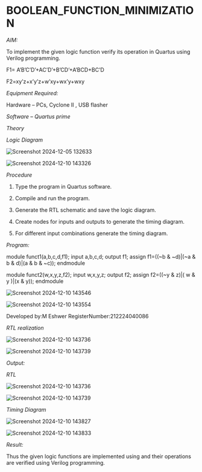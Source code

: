 # BOOLEAN_FUNCTION_MINIMIZATION

*AIM:*

To implement the given logic function verify its operation in Quartus using Verilog programming.

F1= A’B’C’D’+AC’D’+B’CD’+A’BCD+BC’D 

F2=xy’z+x’y’z+w’xy+wx’y+wxy

*Equipment Required:*

Hardware – PCs, Cyclone II , USB flasher

*Software – Quartus prime*

*Theory*

*Logic Diagram*

![Screenshot 2024-12-05 132633](https://github.com/user-attachments/assets/d1be5cca-6e87-4144-9a1a-342a042ee182)

![Screenshot 2024-12-10 143326](https://github.com/user-attachments/assets/f29977cb-6ea0-48b0-ab53-12bc3551a29a)


*Procedure*

1.	Type the program in Quartus software.

2.	Compile and run the program.

3.	Generate the RTL schematic and save the logic diagram.

4.	Create nodes for inputs and outputs to generate the timing diagram.

5.	For different input combinations generate the timing diagram.


*Program:*

module funct1(a,b,c,d,f1);
input a,b,c,d;
output f1;
assign f1=((~b & ~d)|(~a & b & d)|(a & b & ~c));
endmodule

module funct2(w,x,y,z,f2);
 input w,x,y,z;
 output f2;
 assign f2=((~y & z)|( w & y )|(x & y));
 endmodule

![Screenshot 2024-12-10 143546](https://github.com/user-attachments/assets/77370a30-9f80-4508-8218-bf2e034b3ef7)


![Screenshot 2024-12-10 143554](https://github.com/user-attachments/assets/9014b1a8-cb45-4a34-94d6-6bb139a23e05)



Developed by:M Eshwer
RegisterNumber:212224040086


*RTL realization*

![Screenshot 2024-12-10 143736](https://github.com/user-attachments/assets/7b660fe9-b1c3-42a4-9179-bd2456925065)


![Screenshot 2024-12-10 143739](https://github.com/user-attachments/assets/44729912-7de1-4b73-9369-348271800c49)


*Output:*

*RTL*

![Screenshot 2024-12-10 143736](https://github.com/user-attachments/assets/7b660fe9-b1c3-42a4-9179-bd2456925065)

![Screenshot 2024-12-10 143739](https://github.com/user-attachments/assets/44729912-7de1-4b73-9369-348271800c49)

*Timing Diagram*

![Screenshot 2024-12-10 143827](https://github.com/user-attachments/assets/d146538d-60d6-4d9d-acf5-64ae5e330faa)

![Screenshot 2024-12-10 143833](https://github.com/user-attachments/assets/8af8e7c3-efd0-4cb8-861e-42733abd2fe9)

*Result:*

Thus the given logic functions are implemented using and their operations are verified using Verilog programming.
